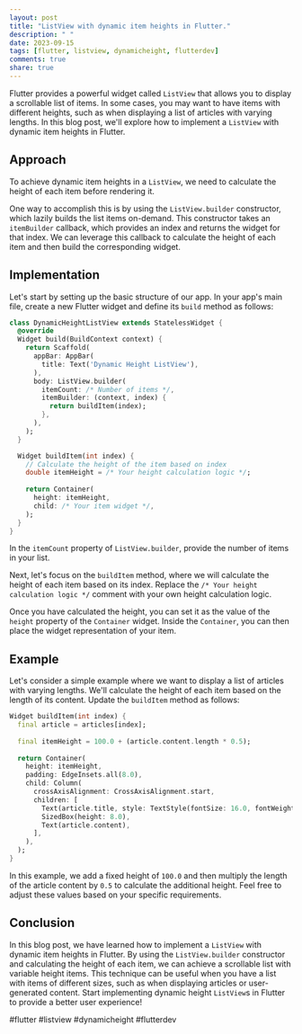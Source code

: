 ```yaml
---
layout: post
title: "ListView with dynamic item heights in Flutter."
description: " "
date: 2023-09-15
tags: [flutter, listview, dynamicheight, flutterdev]
comments: true
share: true
---
```


Flutter provides a powerful widget called `ListView` that allows you to display a scrollable list of items. In some cases, you may want to have items with different heights, such as when displaying a list of articles with varying lengths. In this blog post, we'll explore how to implement a `ListView` with dynamic item heights in Flutter.

## Approach

To achieve dynamic item heights in a `ListView`, we need to calculate the height of each item before rendering it. 

One way to accomplish this is by using the `ListView.builder` constructor, which lazily builds the list items on-demand. This constructor takes an `itemBuilder` callback, which provides an index and returns the widget for that index. We can leverage this callback to calculate the height of each item and then build the corresponding widget.

## Implementation

Let's start by setting up the basic structure of our app. In your app's main file, create a new Flutter widget and define its `build` method as follows:

```dart
class DynamicHeightListView extends StatelessWidget {
  @override
  Widget build(BuildContext context) {
    return Scaffold(
      appBar: AppBar(
        title: Text('Dynamic Height ListView'),
      ),
      body: ListView.builder(
        itemCount: /* Number of items */,
        itemBuilder: (context, index) {
          return buildItem(index);
        },
      ),
    );
  }

  Widget buildItem(int index) {
    // Calculate the height of the item based on index
    double itemHeight = /* Your height calculation logic */;
    
    return Container(
      height: itemHeight,
      child: /* Your item widget */,
    );
  }
}
```

In the `itemCount` property of `ListView.builder`, provide the number of items in your list.

Next, let's focus on the `buildItem` method, where we will calculate the height of each item based on its index. Replace the `/* Your height calculation logic */` comment with your own height calculation logic.

Once you have calculated the height, you can set it as the value of the `height` property of the `Container` widget. Inside the `Container`, you can then place the widget representation of your item.

## Example

Let's consider a simple example where we want to display a list of articles with varying lengths. We'll calculate the height of each item based on the length of its content. Update the `buildItem` method as follows:

```dart
Widget buildItem(int index) {
  final article = articles[index];
    
  final itemHeight = 100.0 + (article.content.length * 0.5);
    
  return Container(
    height: itemHeight,
    padding: EdgeInsets.all(8.0),
    child: Column(
      crossAxisAlignment: CrossAxisAlignment.start,
      children: [
        Text(article.title, style: TextStyle(fontSize: 16.0, fontWeight: FontWeight.bold)),
        SizedBox(height: 8.0),
        Text(article.content),
      ],
    ),
  );
}
```

In this example, we add a fixed height of `100.0` and then multiply the length of the article content by `0.5` to calculate the additional height. Feel free to adjust these values based on your specific requirements.

## Conclusion

In this blog post, we have learned how to implement a `ListView` with dynamic item heights in Flutter. By using the `ListView.builder` constructor and calculating the height of each item, we can achieve a scrollable list with variable height items. This technique can be useful when you have a list with items of different sizes, such as when displaying articles or user-generated content. Start implementing dynamic height `ListView`s in Flutter to provide a better user experience!

#flutter #listview #dynamicheight #flutterdev